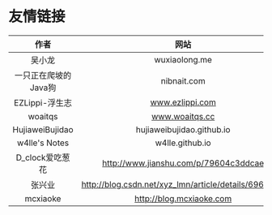 
# 友情链接

|作者|网站|
|:--:|:--:|
|吴小龙|wuxiaolong.me|
|一只正在爬坡的Java狗|nibnait.com|
|EZLippi-浮生志|www.ezlippi.com|
|woaitqs|www.woaitqs.cc|
|HujiaweiBujidao|hujiaweibujidao.github.io|
|w4lle\'s Notes|w4lle.github.io|
|D_clock爱吃葱花 |http://www.jianshu.com/p/79604c3ddcae|
|张兴业|http://blog.csdn.net/xyz_lmn/article/details/6966259|
|mcxiaoke|http://blog.mcxiaoke.com|

